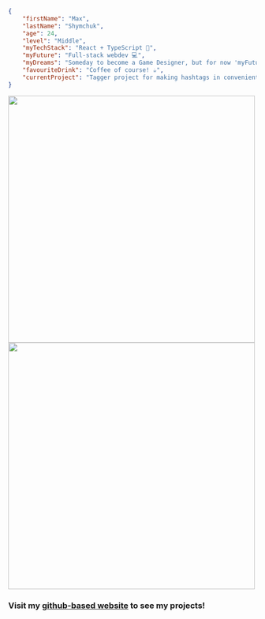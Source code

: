 ```json
{
    "firstName": "Max",
    "lastName": "Shymchuk",
    "age": 24,
    "level": "Middle",
    "myTechStack": "React + TypeScript 🚀",
    "myFuture": "Full-stack webdev 💻",
    "myDreams": "Someday to become a Game Designer, but for now 'myFuture' 😄",
    "favouriteDrink": "Coffee of course! ☕",
    "currentProject": "Tagger project for making hashtags in convenient way 💼"
}
```

<picture>
    <source
        srcset="https://github-readme-stats.vercel.app/api?username=maxshymchuk&show_icons=true&hide_border=true&icon_color=A00000&hide_title=true&disable_animations=true&theme=dark"
        media="(prefers-color-scheme: dark)"
    />
    <source
        srcset="https://github-readme-stats.vercel.app/api?username=maxshymchuk&show_icons=true&hide_border=true&icon_color=A00000&hide_title=true&disable_animations=true"
        media="(prefers-color-scheme: light), (prefers-color-scheme: no-preference)"
    />
    <img width="500" />
</picture>  

<br>

<picture>
    <source
        srcset="https://github-readme-streak-stats.herokuapp.com?user=maxshymchuk&hide_border=true&date_format=j%20M%5B%20Y%5D&stroke=FF0000&ring=A00000&fire=A00000&currStreakLabel=FFFFFF&theme=dark"
        media="(prefers-color-scheme: dark)"
    />
    <source
        srcset="https://github-readme-streak-stats.herokuapp.com?user=maxshymchuk&hide_border=true&date_format=j%20M%5B%20Y%5D&stroke=FF0000&ring=A00000&fire=A00000&currStreakLabel=FFFFFF"
        media="(prefers-color-scheme: light), (prefers-color-scheme: no-preference)"
    />
    <img width="500" />
</picture>

### Visit my [github-based website](https:/maxshymchuk.github.io/) to see my projects!
